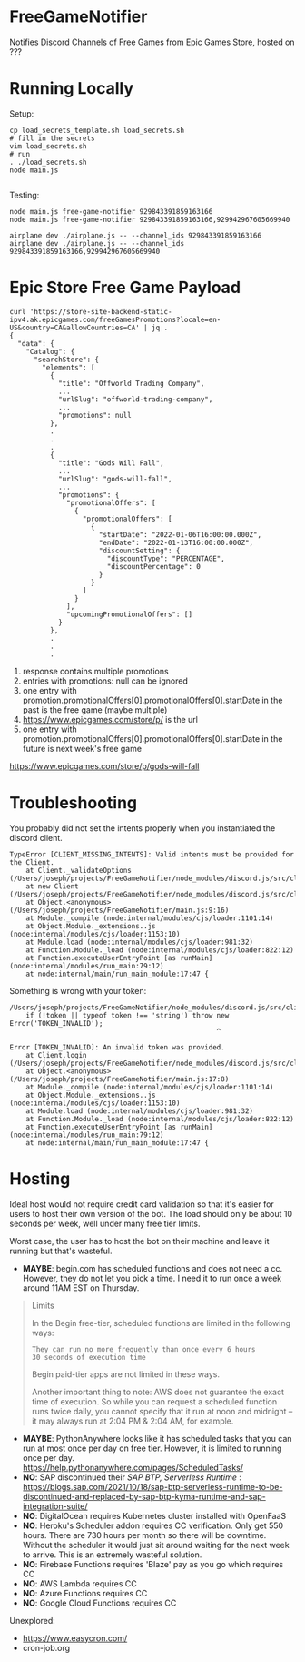 # FreeGameNotifier
Notifies Discord Channels of Free Games from Epic Games Store, hosted on ???

# Running Locally

Setup:
```
cp load_secrets_template.sh load_secrets.sh
# fill in the secrets
vim load_secrets.sh
# run
. ./load_secrets.sh
node main.js


```

Testing:
```
node main.js free-game-notifier 929843391859163166
node main.js free-game-notifier 929843391859163166,929942967605669940

airplane dev ./airplane.js -- --channel_ids 929843391859163166
airplane dev ./airplane.js -- --channel_ids 929843391859163166,929942967605669940
```

# Epic Store Free Game Payload
```
curl 'https://store-site-backend-static-ipv4.ak.epicgames.com/freeGamesPromotions?locale=en-US&country=CA&allowCountries=CA' | jq . 
{
  "data": {
    "Catalog": {
      "searchStore": {
        "elements": [
          {
            "title": "Offworld Trading Company",
            ...
            "urlSlug": "offworld-trading-company",
            ...
            "promotions": null
          },
          .
          .
          .
          {
            "title": "Gods Will Fall",
            ...
            "urlSlug": "gods-will-fall",
            ...
            "promotions": {
              "promotionalOffers": [
                {
                  "promotionalOffers": [
                    {
                      "startDate": "2022-01-06T16:00:00.000Z",
                      "endDate": "2022-01-13T16:00:00.000Z",
                      "discountSetting": {
                        "discountType": "PERCENTAGE",
                        "discountPercentage": 0
                      }
                    }
                  ]
                }
              ],
              "upcomingPromotionalOffers": []
            }
          },
          .
          .
          .

```

1. response contains multiple promotions
2. entries with promotions: null can be ignored
3. one entry with promotion.promotionalOffers[0].promotionalOffers[0].startDate
   in the past is the free game (maybe multiple)
4. https://www.epicgames.com/store/p/<urlSlug> is the url
5. one entry with promotion.promotionalOffers[0].promotionalOffers[0].startDate
   in the future is next week's free game

https://www.epicgames.com/store/p/gods-will-fall

# Troubleshooting
You probably did not set the intents properly when you instantiated the discord
client.
```
TypeError [CLIENT_MISSING_INTENTS]: Valid intents must be provided for the Client.
    at Client._validateOptions (/Users/joseph/projects/FreeGameNotifier/node_modules/discord.js/src/client/Client.js:548:13)
    at new Client (/Users/joseph/projects/FreeGameNotifier/node_modules/discord.js/src/client/Client.js:76:10)
    at Object.<anonymous> (/Users/joseph/projects/FreeGameNotifier/main.js:9:16)
    at Module._compile (node:internal/modules/cjs/loader:1101:14)
    at Object.Module._extensions..js (node:internal/modules/cjs/loader:1153:10)
    at Module.load (node:internal/modules/cjs/loader:981:32)
    at Function.Module._load (node:internal/modules/cjs/loader:822:12)
    at Function.executeUserEntryPoint [as runMain] (node:internal/modules/run_main:79:12)
    at node:internal/main/run_main_module:17:47 {
```

Something is wrong with your token:
```
/Users/joseph/projects/FreeGameNotifier/node_modules/discord.js/src/client/Client.js:237
    if (!token || typeof token !== 'string') throw new Error('TOKEN_INVALID');
                                                   ^

Error [TOKEN_INVALID]: An invalid token was provided.
    at Client.login (/Users/joseph/projects/FreeGameNotifier/node_modules/discord.js/src/client/Client.js:237:52)
    at Object.<anonymous> (/Users/joseph/projects/FreeGameNotifier/main.js:17:8)
    at Module._compile (node:internal/modules/cjs/loader:1101:14)
    at Object.Module._extensions..js (node:internal/modules/cjs/loader:1153:10)
    at Module.load (node:internal/modules/cjs/loader:981:32)
    at Function.Module._load (node:internal/modules/cjs/loader:822:12)
    at Function.executeUserEntryPoint [as runMain] (node:internal/modules/run_main:79:12)
    at node:internal/main/run_main_module:17:47 {
```

# Hosting

Ideal host would not require credit card validation so that it's easier for users to host their own version of the bot.
The load should only be about 10 seconds per week, well under many free tier limits.

Worst case, the user has to host the bot on their machine and leave it running
but that's wasteful.

- **MAYBE**: begin.com has scheduled functions and does not need a cc. However,
  they do not let you pick a time. I need it to run once a week around 11AM EST on
Thursday.

> Limits
> 
> In the Begin free-tier, scheduled functions are limited in the following ways:
> 
>     They can run no more frequently than once every 6 hours
>     30 seconds of execution time
> 
> Begin paid-tier apps are not limited in these ways.
> 
> Another important thing to note: AWS does not guarantee the exact time of
> execution. So while you can request a scheduled function runs twice daily, you
> cannot specify that it run at noon and midnight – it may always run at 2:04 PM &
> 2:04 AM, for example.

- **MAYBE**: PythonAnywhere looks like it has scheduled tasks that you can run
  at most once per day on free tier. However, it is limited to running once per
  day.
  https://help.pythonanywhere.com/pages/ScheduledTasks/
- **NO**: SAP discontinued their *SAP BTP, Serverless Runtime* :
  https://blogs.sap.com/2021/10/18/sap-btp-serverless-runtime-to-be-discontinued-and-replaced-by-sap-btp-kyma-runtime-and-sap-integration-suite/
- **NO**: DigitalOcean requires Kubernetes cluster installed with OpenFaaS
- **NO**: Heroku's Scheduler addon requires CC verification. Only get 550 hours.
         There are 730 hours per month so there will be downtime.
         Without the scheduler it would just sit around waiting for the next
         week to arrive. This is an extremely wasteful solution.
- **NO**: Firebase Functions requires 'Blaze' pay as you go which requires CC
- **NO**: AWS Lambda requires CC 
- **NO**: Azure Functions requires CC
- **NO**: Google Cloud Functions requires CC

Unexplored:

- https://www.easycron.com/
- cron-job.org
